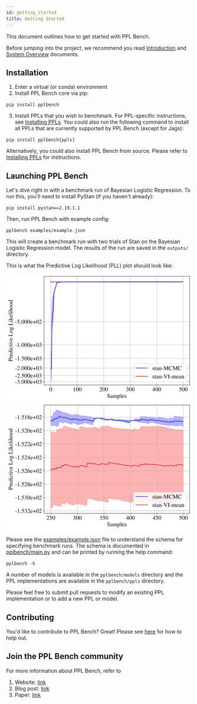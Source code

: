 ```yaml
---
id: getting_started
title: Getting Started
---
```

This document outlines how to get started with PPL Bench.

Before jumping into the project, we recommend you read [Introduction](introduction.md) and [System Overview](system_overview.md) documents.

## Installation

1. Enter a virtual (or conda) environment
2. Install PPL Bench core via pip:

```
pip install pplbench
```

3. Install PPLs that you wish to benchmark. For PPL-specific instructions, see [Installing PPLs](working_with_ppls.md).
You could also run the following command to install all PPLs that are currently supported by PPL Bench (except for Jags):

```
pip install pplbench[ppls]
```

Alternatively, you could also install PPL Bench from source. Please refer to [Installing PPLs](working_with_ppls.md)
for instructions.

## Launching PPL Bench

Let's dive right in with a benchmark run of Bayesian Logistic Regression. To run this, you'll need to install
PyStan (if you haven't already):

```
pip install pystan==2.19.1.1
```

Then, run PPL Bench with example config:

```
pplbench examples/example.json
```

This will create a benchmark run with two trials of Stan on the Bayesian Logistic Regression model. The results of the run are saved in the `outputs/` directory.

This is what the Predictive Log Likelihood (PLL) plot should look like:

![PLL plot of example run](../website/static/img/example_pystan_pll.svg)
![PLL half plot of example run](../website/static/img/example_pystan_pll_half.svg)

Please see the [examples/example.json](https://github.com/facebookresearch/pplbench/blob/main/examples/example.json) file to understand the schema for specifying benchmark runs. The schema is documented in [pplbench/main.py](https://github.com/facebookresearch/pplbench/blob/main/pplbench/main.py) and can be printed by running the help command:

```
pplbench -h
```

A number of models is available in the `pplbench/models` directory and the PPL implementations are available in the `pplbench/ppls` directory.

Please feel free to submit pull requests to modify an existing PPL implementation or to add a new PPL or model.


<!-- ## API References

For an in-depth reference of the various PPL Bench internals, see our [API Reference](ToADD). -->

## Contributing

You'd like to contribute to PPL Bench? Great! Please see [here](https://github.com/facebookresearch/pplbench/blob/main/CONTRIBUTING.md) for how to help out.


## Join the PPL Bench community

 For more information about PPL Bench, refer to

1. Website: [link](https://facebookresearch.github.io/pplbench/)
2. Blog post: [link](https://ai.facebook.com/blog/ppl-bench-creating-a-standard-for-benchmarking-probabilistic-programming-languages)
3. Paper: [link](https://arxiv.org/abs/2010.08886)
